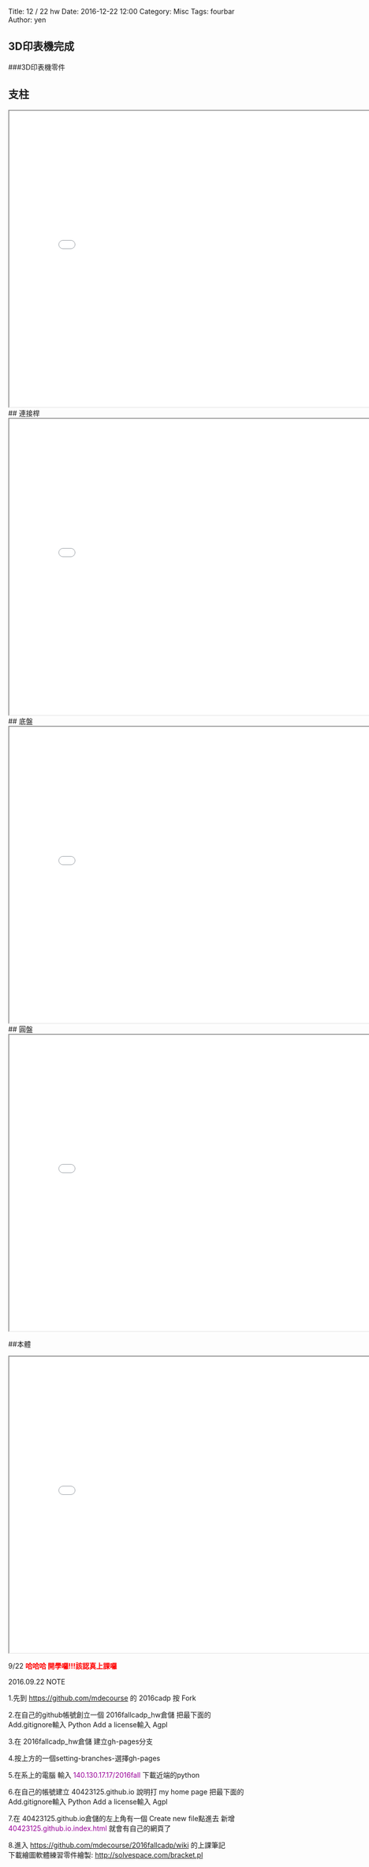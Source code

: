 Title: 12 / 22 hw
Date: 2016-12-22 12:00
Category: Misc
Tags: fourbar
Author: yen


## 3D印表機完成
<!-- PELICAN_END_SUMMARY -->

###3D印表機零件
## 支柱
<iframe src="./../12.22/pillar.html" width="800" height="600"></iframe>
## 連接桿
<iframe src="./../12.22/rod.html" width="800" height="600"></iframe>
## 底盤
<iframe src="./../12.22/chassis.html" width="800" height="600"></iframe>
## 圓盤
<iframe src="./../12.22/disc.html" width="800" height="600"></iframe>

##本體
<iframe src="./../12.22/finish.html" width="800" height="600"></iframe>

9/22
<b><font color="red">哈哈哈  開學囉!!!該認真上課囉</font></b>

<!-- PELICAN_END_SUMMARY -->
2016.09.22 NOTE

1.先到 <font color="#990099">https://github.com/mdecourse </font> 的 2016cadp 按 Fork

2.在自己的github帳號創立一個 2016fallcadp_hw倉儲
把最下面的 Add.gitignore輸入 Python  Add a license輸入 Agpl

3.在 2016fallcadp_hw倉儲 建立gh-pages分支

4.按上方的一個setting-branches-選擇gh-pages

5.在系上的電腦 輸入 <font color="#990099">140.130.17.17/2016fall </font>下載近端的python

6.在自己的帳號建立 40423125.github.io
說明打 my home page
把最下面的 Add.gitignore輸入 Python  Add a license輸入 Agpl

7.在 40423125.github.io倉儲的左上角有一個 Create new file點進去
新增<font color="#990099">40423125.github.io.index.html </font>就會有自己的網頁了

8.進入 <font color="#990099">https://github.com/mdecourse/2016fallcadp/wiki </font>的上課筆記   
下載繪圖軟體練習零件繪製:<font color="#990099"> http://solvespace.com/bracket.pl </font>


